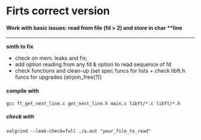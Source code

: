 # Firts correct version
#### Work with basic issues: read from file (fd > 2) and store in char **line
---

**smth to fix**
* check on mem. leaks and fix;
* add option reading from any fd & option to read sequence of fd
* check functions and clean-up (set spec funcs for lists + check libft.h funcs for upgrades (strjoin_free(?))


#### compile with
  
    gcc ft_get_next_line.c get_next_line.h main.c libft/*.c libft/*.h

##### check with
	
	valgrind --leak-check=full ./a.out "your_file_to_read"
